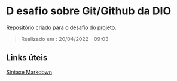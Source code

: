 # D esafio sobre Git/Github da DIO
Repositório criado para o desafio do projeto.

> Realizado em : 20/04/2022 - 09:03

## Links úteis
[Sintaxe Markdown](https://www.markdownguide.org/basic-syntax/)
